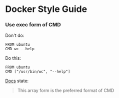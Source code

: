 # Docker Style Guide

### Use exec form of CMD

Don't do:
```
FROM ubuntu
CMD wc --help
```

Do this:
```
FROM ubuntu
CMD ["/usr/bin/wc", "--help"]
```

[Docs](https://docs.docker.com/engine/reference/builder/#cmd) state:

> This array form is the preferred format of CMD
